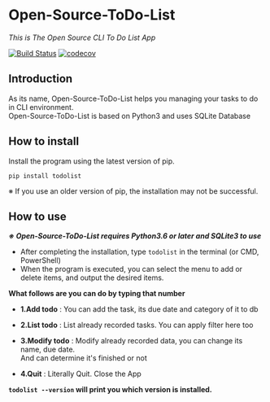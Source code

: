 # Open-Source-ToDo-List
*This is The Open Source CLI To Do List App*

[![Build Status](https://travis-ci.org/StillnessFate/Open-Source-ToDo-List.svg?branch=master)](https://travis-ci.org/StillnessFate/Open-Source-ToDo-List)
[![codecov](https://codecov.io/gh/StillnessFate/Open-Source-ToDo-List/branch/master/graph/badge.svg)](https://codecov.io/gh/StillnessFate/Open-Source-ToDo-List)

## Introduction

  As its name, Open-Source-ToDo-List helps you managing your tasks to do in CLI environment.  
  Open-Source-ToDo-List is based on Python3 and uses SQLite Database


## How to install
Install the program using the latest version of pip.
```
pip install todolist
```
※ If you use an older version of pip, the installation may not be successful.

## How to use

***※ Open-Source-ToDo-List requires Python3.6 or later and SQLite3 to use***  

* After completing the installation, type ```todolist``` in the terminal (or CMD, PowerShell)
* When the program is executed, you can select the menu to add or delete items, and output the desired items.  
 
 **What follows are you can do by typing that number**
 
- **1.Add todo** : You can add the task, its due date and category of it to db

- **2.List todo** : List already recorded tasks. You can apply filter here too

- **3.Modify todo** : Modify already recorded data, you can change its name, due date.  
                   And can determine it's finished or not 
                   
- **4.Quit** : Literally Quit. Close the App


**```todolist --version``` will print you which version is installed.**
